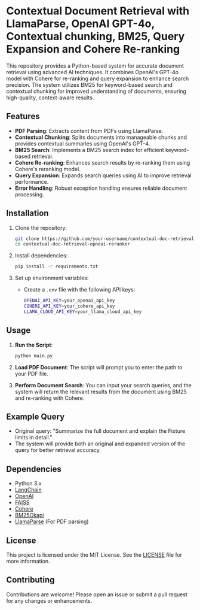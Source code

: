 
# Contextual Document Retrieval with LlamaParse, OpenAI GPT-4o, Contextual chunking, BM25, Query Expansion and Cohere Re-ranking

This repository provides a Python-based system for accurate document retrieval using advanced AI techniques. It combines OpenAI's GPT-4o model with Cohere for re-ranking and query expansion to enhance search precision. The system utilizes BM25 for keyword-based search and contextual chunking for improved understanding of documents, ensuring high-quality, context-aware results.

## Features
- **PDF Parsing**: Extracts content from PDFs using LlamaParse.
- **Contextual Chunking**: Splits documents into manageable chunks and provides contextual summaries using OpenAI's GPT-4.
- **BM25 Search**: Implements a BM25 search index for efficient keyword-based retrieval.
- **Cohere Re-ranking**: Enhances search results by re-ranking them using Cohere's reranking model.
- **Query Expansion**: Expands search queries using AI to improve retrieval performance.
- **Error Handling**: Robust exception handling ensures reliable document processing.

## Installation

1. Clone the repository:
    ```bash
    git clone https://github.com/your-username/contextual-doc-retrieval-opneai-reranker.git
    cd contextual-doc-retrieval-opneai-reranker
    ```

2. Install dependencies:
    ```bash
    pip install -r requirements.txt
    ```

3. Set up environment variables:
    - Create a `.env` file with the following API keys:
        ```bash
        OPENAI_API_KEY=your_openai_api_key
        COHERE_API_KEY=your_cohere_api_key
        LLAMA_CLOUD_API_KEY=your_llama_cloud_api_key
        ```

## Usage

1. **Run the Script**:
    ```bash
    python main.py
    ```

2. **Load PDF Document**:
    The script will prompt you to enter the path to your PDF file.

3. **Perform Document Search**:
    You can input your search queries, and the system will return the relevant results from the document using BM25 and re-ranking with Cohere.

## Example Query

- Original query: "Summarize the full document and explain the Fixture limits in detail."
- The system will provide both an original and expanded version of the query for better retrieval accuracy.

## Dependencies
- Python 3.x
- [LangChain](https://github.com/hwchase17/langchain)
- [OpenAI](https://openai.com/)
- [FAISS](https://github.com/facebookresearch/faiss)
- [Cohere](https://cohere.ai/)
- [BM25Okapi](https://github.com/dorianbrown/rank_bm25)
- [LlamaParse](https://github.com/your-username/llama_parse) (For PDF parsing)

## License
This project is licensed under the MIT License. See the [LICENSE](LICENSE) file for more information.

## Contributing
Contributions are welcome! Please open an issue or submit a pull request for any changes or enhancements.
